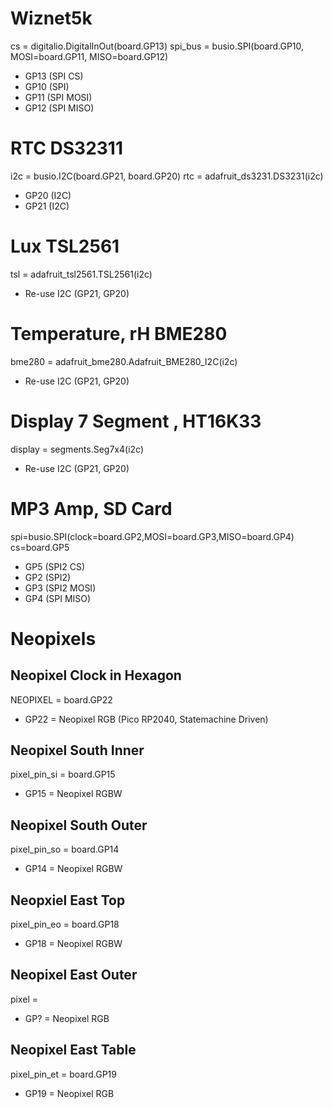 # Wiznet5k
cs = digitalio.DigitalInOut(board.GP13)
spi_bus = busio.SPI(board.GP10, MOSI=board.GP11, MISO=board.GP12)
- GP13 (SPI CS)
- GP10 (SPI)
- GP11 (SPI MOSI)
- GP12 (SPI MISO)

# RTC DS32311
i2c = busio.I2C(board.GP21, board.GP20)
rtc = adafruit_ds3231.DS3231(i2c)
- GP20 (I2C)
- GP21 (I2C)

# Lux TSL2561
tsl = adafruit_tsl2561.TSL2561(i2c)
- Re-use I2C (GP21, GP20)

# Temperature, rH BME280
bme280 = adafruit_bme280.Adafruit_BME280_I2C(i2c)
- Re-use I2C (GP21, GP20)

# Display 7 Segment , HT16K33
display = segments.Seg7x4(i2c)
- Re-use I2C (GP21, GP20)

# MP3 Amp, SD Card
spi=busio.SPI(clock=board.GP2,MOSI=board.GP3,MISO=board.GP4)
cs=board.GP5
- GP5 (SPI2 CS)
- GP2 (SPI2)
- GP3 (SPI2 MOSI)
- GP4 (SPI MISO)

# Neopixels
## Neopixel Clock in Hexagon
NEOPIXEL = board.GP22
- GP22 = Neopixel RGB (Pico RP2040, Statemachine Driven)

## Neopixel South Inner
pixel_pin_si = board.GP15
- GP15 = Neopixel RGBW

## Neopixel South Outer
pixel_pin_so = board.GP14
- GP14 = Neopixel RGBW

## Neopxiel East Top
pixel_pin_eo = board.GP18
- GP18 = Neopixel RGBW

## Neopixel East Outer
pixel =
- GP? = Neopixel RGB

## Neopixel East Table
pixel_pin_et = board.GP19
- GP19 = Neopixel RGB
